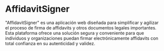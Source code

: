 # AffidavitSigner
"AffidavitSigner" es una aplicación web diseñada para simplificar y agilizar el proceso de firma de affidavits y otros documentos legales importantes. Esta plataforma ofrece una solución segura y conveniente para que individuos y organizaciones puedan firmar electrónicamente affidavits con total confianza en su autenticidad y validez.

